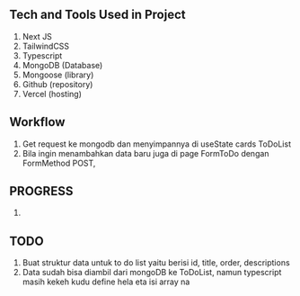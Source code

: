 ## Tech and Tools Used in Project
1. Next JS
2. TailwindCSS 
3. Typescript 
4. MongoDB (Database)
5. Mongoose (library)
6. Github (repository)
7. Vercel (hosting)

## Workflow

1. Get request ke mongodb dan menyimpannya di useState cards ToDoList
2. Bila ingin menambahkan data baru juga di page FormToDo dengan FormMethod POST,

## PROGRESS

1. 

## TODO

1. Buat struktur data untuk to do list yaitu berisi id, title, order, descriptions
2. Data sudah bisa diambil dari mongoDB ke ToDoList, namun typescript masih kekeh kudu define hela eta isi array na
